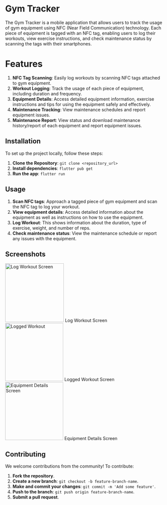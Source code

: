 # Gym Tracker

The Gym Tracker is a mobile application that allows users to track the usage of gym equipment using NFC (Near Field Communication) technology. Each piece of equipment is tagged with an NFC tag, enabling users to log their workouts, view exercise instructions, and check maintenance status by scanning the tags with their smartphones.

# Features

1. **NFC Tag Scanning**: Easily log workouts by scanning NFC tags attached to gym equipment.
2. **Workout Logging**: Track the usage of each piece of equipment, including duration and frequency.
3. **Equipment Details**: Access detailed equipment information, exercise instructions and tips for using the equipment safely and effectively.
4. **Maintenance Tracking**: View maintenance schedules and report equipment issues.
5. **Maintenance Report**: View status and download maintenance history/report of each equipment and report equipment issues.

## Installation

To set up the project locally, follow these steps:

1. **Clone the Repository**: `git clone <repository_url>`
2. **Install dependencies**: `flutter pub get`
3. **Run the app**: `flutter run`

## Usage

1. **Scan NFC tags**: Approach a tagged piece of gym equipment and scan the NFC tag to log your workout.
2. **View equipment details**: Access detailed information about the equipment as well as instructions on how to use the equipment.
3. **Log Workout**: This shows information about the duration, type of exercise, weight, and number of reps.
5. **Check maintenance status**: View the maintenance schedule or report any issues with the equipment.

## Screenshots
<img width="188" alt="Log Workout Screen" src="https://github.com/user-attachments/assets/309b8df9-d17a-45f4-8ad9-ba75af15ae30">
Log Workout Screen


<img width="186" alt="Logged Workout" src="https://github.com/user-attachments/assets/0e045485-ef5b-453e-82e4-e16250bc5707">
Logged Workout Screen

<img width= "186" alt="Equipment Details Screen" src= "https://github.com/user-attachments/assets/c83b837d-65d4-4643-ba2d-1d5b8843f53e">
Equipment Details Screen



## Contributing

We welcome contributions from the community! To contribute:

1. **Fork the repository**.
2. **Create a new branch**: `git checkout -b feature-branch-name`.
3. **Make and commit your changes**: `git commit -m 'Add some feature'`.
4. **Push to the branch**: `git push origin feature-branch-name`.
5. **Submit a pull request**.

